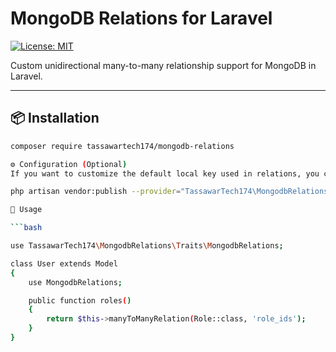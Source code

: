 # MongoDB Relations for Laravel

[![License: MIT](https://img.shields.io/badge/License-MIT-blue.svg)](LICENSE)

Custom unidirectional many-to-many relationship support for MongoDB in Laravel.

---

## 📦 Installation

```bash
composer require tassawartech174/mongodb-relations

⚙️ Configuration (Optional)
If you want to customize the default local key used in relations, you can publish the config file:

php artisan vendor:publish --provider="TassawarTech174\MongodbRelations\MongodbRelationsServiceProvider" --tag=mongodb-relations-config

🔌 Usage

```bash

use TassawarTech174\MongodbRelations\Traits\MongodbRelations;

class User extends Model
{
    use MongodbRelations;

    public function roles()
    {
        return $this->manyToManyRelation(Role::class, 'role_ids');
    }
}
